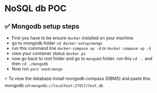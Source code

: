 # NoSQL db POC

## :white_check_mark: Mongodb setup steps

- First you have to be ensure `docker` installed on your machine
- go to mongodb folder ```cd docker-setup/mongo```
- run this command line ```docker-compose up -d``` or ```docker compose up -d```
- view your container status ```docker ps```
- now go back to root folder and go to `mongobd` folder. run this ```cd ..``` and then ```cd ./mongodb```
- Now run ```yarn seed:mongo```

⚡ To view the database install mongodb compass (DBMS) and paste this mongodb uri ```mongodb://localhost:27017/test_db```
